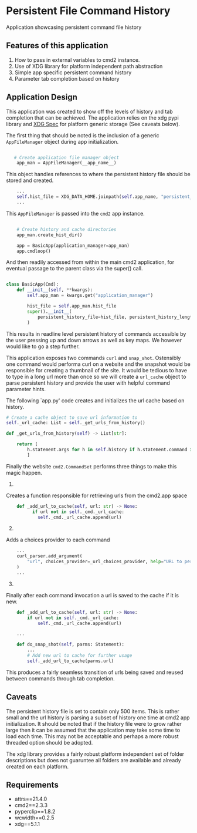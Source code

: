 #  Persistent File Command History
Application showcasing persistent command file history

## Features of this application

1) How to pass in external variables to cmd2 instance.
2) Use of XDG library for platform independent path abstraction
3) Simple app specific persistent command history
4) Parameter tab completion based on history

## Application Design

This application was created to show off the levels of history and tab completion that can be achieved. The application relies on the xdg pypi library and [XDG Spec](https://specifications.freedesktop.org/basedir-spec/basedir-spec-latest.html) for platform generic storage (See caveats below). 

The first thing that should be noted is the inclusion of a generic `AppFileManager` object during app initialization.

```python

   # Create application file manager object
    app_man = AppFileManager(__app_name__)
```

This object handles references to where the persistent history file should be stored and created.

```python
    ...
    self.hist_file = XDG_DATA_HOME.joinpath(self.app_name, "persistent_history.cmd2")
    ...

```

This `AppFileManager` is passed into the `cmd2` app instance.

```python

    # Create history and cache directories
    app_man.create_hist_dir()

    app = BasicApp(application_manager=app_man)
    app.cmdloop()
```

And then readily accessed from within the main cmd2 application, for eventual passage to the parent class via the super() call.

```python

class BasicApp(Cmd):
    def __init__(self, **kwargs):
        self.app_man = kwargs.get("application_manager")

        hist_file = self.app_man.hist_file
        super().__init__(
            persistent_history_file=hist_file, persistent_history_length=500, allow_cli_args=False
        )
```

This results in readline level persistent history of commands accessible by the user pressing up and down arrows as well as <ctrl-r> key maps. We however would like to go a step further. 

This application exposes two commands `curl` and `snap_shot`. Ostensibly one command would performa  curl on a website and the snapshot would be responsible for creating a thumbnail of the site. It would be tedious to have to type in a long url more than once so we will create a `url_cache` object to parse persistent history and provide the user with helpful command parameter hints. 

The following `app.py' code creates and initializes the url cache based on history.

```python
# Create a cache object to save url information to
self._url_cache: List = self._get_urls_from_history()

def _get_urls_from_history(self) -> List[str]:

    return [
        h.statement.args for h in self.history if h.statement.command in ["curl", "snap_shot"]
        ]
```

Finally the website `cmd2.CommandSet` performs three things to make this magic happen.

1) 

Creates a function responsible for retrieving urls from the cmd2.app space

```python
    def _add_url_to_cache(self, url: str) -> None:
          if url not in self._cmd._url_cache:
            self._cmd._url_cache.append(url)
```

2) 

Adds a choices provider to each command

```python
    ...
    curl_parser.add_argument(
        "url", choices_provider=_url_choices_provider, help="URL to perform curl on"
    )
    ...
```

3) 

Finally after each command invocation a url is saved to the cache if it is new.

```python
    def _add_url_to_cache(self, url: str) -> None:
        if url not in self._cmd._url_cache:
            self._cmd._url_cache.append(url)

    ...

    def do_snap_shot(self, parms: Statement):
        ...
        # Add new url to cache for further usage
        self._add_url_to_cache(parms.url)
```

This produces a fairly seamless transition of urls being saved and reused between commands through tab completion.

## Caveats
The persistent history file is set to contain only 500 items. This is rather small and the url history
is parsing a subset of history one time at cmd2 app initialization. It should be noted that if the history
file were to grow rather large then it can be assumed that the application may take some time to load each time.
This may not be acceptable and perhaps a more robust threaded option should be adopted.

The xdg library provides a fairly robust platform independent set of folder descriptions but does not guaruntee all folders are available and already created on each platform.

## Requirements

* attrs==21.4.0
* cmd2==2.3.3
* pyperclip==1.8.2
* wcwidth==0.2.5
* xdg==5.1.1